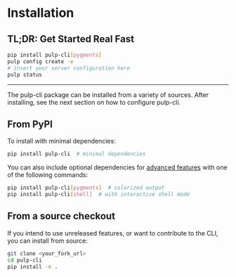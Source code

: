 # Installation

## TL;DR: Get Started Real Fast

```bash
pip install pulp-cli[pygments]
pulp config create -e
# insert your server configuration here
pulp status
```

---

The pulp-cli package can be installed from a variety of sources.
After installing, see the next section on how to configure pulp-cli.

## From PyPI

To install with minimal dependencies:
```bash
pip install pulp-cli  # minimal dependencies
```

You can also include optional dependencies for [advanced features](../advanced_features/) with one of the following commands:
```bash
pip install pulp-cli[pygments]  # colorized output
pip install pulp-cli[shell]  # with interactive shell mode
```

## From a source checkout

If you intend to use unreleased features, or want to contribute to the CLI, you can install from source:
```bash
git clone <your_fork_url>
cd pulp-cli
pip install -e .
```
